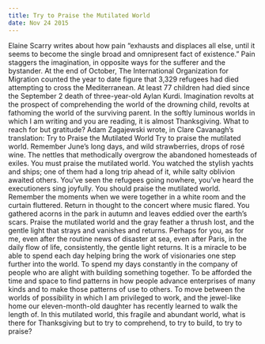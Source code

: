 ```yaml
---
title: Try to Praise the Mutilated World
date: Nov 24 2015
---
```


Elaine Scarry writes about how pain “exhausts and displaces all else, until it seems to become the single broad and omnipresent fact of existence.” Pain staggers the imagination, in opposite ways for the sufferer and the bystander. At the end of October, The International Organization for Migration counted the year to date figure that 3,329 refugees had died attempting to cross the Mediterranean. At least 77 children had died since the September 2 death of three-year-old Aylan Kurdi. Imagination revolts at the prospect of comprehending the world of the drowning child, revolts at fathoming the world of the surviving parent. In the softly luminous worlds in which I am writing and you are reading, it is almost Thanksgiving. What to reach for but gratitude? Adam Zagajewski wrote, in Clare Cavanagh’s translation: Try to Praise the Mutilated World Try to praise the mutilated world. Remember June’s long days, and wild strawberries, drops of rosé wine. The nettles that methodically overgrow the abandoned homesteads of exiles. You must praise the mutilated world. You watched the stylish yachts and ships; one of them had a long trip ahead of it, while salty oblivion awaited others. You’ve seen the refugees going nowhere, you’ve heard the executioners sing joyfully. You should praise the mutilated world. Remember the moments when we were together in a white room and the curtain fluttered. Return in thought to the concert where music flared. You gathered acorns in the park in autumn and leaves eddied over the earth’s scars. Praise the mutilated world and the gray feather a thrush lost, and the gentle light that strays and vanishes and returns. Perhaps for you, as for me, even after the routine news of disaster at sea, even after Paris, in the daily flow of life, consistently, the gentle light returns. It is a miracle to be able to spend each day helping bring the work of visionaries one step further into the world. To spend my days constantly in the company of people who are alight with building something together. To be afforded the time and space to find patterns in how people advance enterprises of many kinds and to make those patterns of use to others. To move between the worlds of possibility in which I am privileged to work, and the jewel-like home our eleven-month-old daughter has recently learned to walk the length of. In this mutilated world, this fragile and abundant world, what is there for Thanksgiving but to try to comprehend, to try to build, to try to praise?
